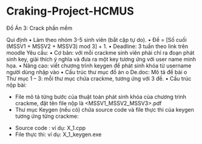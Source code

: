 # Craking-Project-HCMUS
Đồ Án 3: Crack phần mềm

Qui định
•	Làm theo nhóm 3-5 sinh viên (bắt cặp tự do).
•	Đề = [Số cuối (MSSV1 + MSSV2 + MSSV3) mod 3] + 1.
•	Deadline: 3 tuần theo link trên moodle
Yêu cầu:
•	Cơ bản: với mỗi crackme sinh viên phải chỉ ra đoạn phát sinh key, giải thích ý nghĩa và đưa ra một key tương ứng với user name minh họa.
•	Nâng cao: viết chương trình keygen để phát sinh khóa từ username người dùng nhập vào
•	Cấu trúc thư mục đồ án
o	De.doc: Mô tả đề bài
o	Thư mục 1 – 3: mỗi thư mục chứa crackme, tương ứng với 3 đề. 
•	Cấu trúc nộp bài: 
-	 File  mô tả từng bước của thuật toán phát sinh khóa của chương trình crackme, đặt tên file nộp là <MSSV1_MSSV2_MSSV3>.pdf
-	Thư mục Keygen (nếu có) chứa source code và file thực thi của keygen tương ứng từng crackme:
+ Source code :  ví dụ: X_1.cpp
+ File thực thi: ví dụ: X_1_keygen.exe
